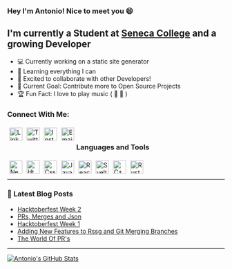 ### Hey I'm Antonio! Nice to meet you 😄

## I'm currently a Student at [Seneca College](https://www.senecacollege.ca/home.html) and a growing Developer 
- 💻 Currently working on a static site generator
- 🌱 Learning everything I can 
- 👬 Excited to collaborate with other Developers! 
- 🥅 Current Goal: Contribute more to Open Source Projects
- 🏆 Fun Fact: I love to play music ( 🎹 🥁 )

### Connect With Me:

[<img align="left" alt="LinkedIn" width="30px" style="margin: 5px;" src="https://cdn.iconscout.com/icon/free/png-256/linkedin-160-461814.png"/>][linkedIn]

[<img align="left" alt="Twitter" width="30px" style="margin: 5px;" src="https://cdn.freebiesupply.com/logos/large/2x/twitter-3-logo-png-transparent.png"/>][twitter] 

[<img align="left" alt="Instagram" width="30px" style="margin: 5px;" src="https://upload.wikimedia.org/wikipedia/commons/thumb/e/e7/Instagram_logo_2016.svg/768px-Instagram_logo_2016.svg.png"/>][instagram] 

[<img align="left" alt="Email" width="30px" style="margin: 5px;" src="https://www.freepnglogos.com/uploads/logo-gmail-png/logo-gmail-png-gmail-logo-icons-2.png"/>][email] 

<br />

### Languages and Tools

<img align="left" alt="Neovim" width="30px" style="margin: 5px;" src="https://camo.githubusercontent.com/67d8d32acb9aa6ef50a036e831334c538cbdb5756d3d42b5bf378212c394c8c7/68747470733a2f2f662e636c6f75642e6769746875622e636f6d2f6173736574732f3231313236322f323233373936332f32336562643565342d396264332d313165332d393136342d3262386165646165393032302e706e67"/>

<img align="left" alt="Html" width="30px" style="margin: 5px;" src="https://upload.wikimedia.org/wikipedia/commons/thumb/3/38/HTML5_Badge.svg/1024px-HTML5_Badge.svg.png"/>

<img align="left" alt="Css3" width="30px" style="margin: 5px;" src="https://cdn.iconscout.com/icon/free/png-256/css3-9-1175237.png"/>

<img align="left" alt="Javascript" width="30px" style="margin: 5px;" src="https://iconape.com/wp-content/files/ez/353342/svg/javascript-seeklogo.com.svg"/>

<img align="left" alt="React" width="30px" style="margin: 5px;" src="https://icon-library.com/images/react-icon/react-icon-29.jpg"/>

<img align="left" alt="Svelte" width="30px" style="margin: 5px;" src="https://upload.wikimedia.org/wikipedia/commons/thumb/1/1b/Svelte_Logo.svg/1200px-Svelte_Logo.svg.png"/>

<img align="left" alt="C++" width="30px" style="margin: 5px;" src="https://upload.wikimedia.org/wikipedia/commons/thumb/1/18/ISO_C%2B%2B_Logo.svg/1822px-ISO_C%2B%2B_Logo.svg.png"/>

<img align="left" alt="Rust" width="30px" style="margin: 5px;" src="https://miqh.gallerycdn.vsassets.io/extensions/miqh/vscode-language-rust/0.14.0/1536151476041/Microsoft.VisualStudio.Services.Icons.Default"/>

<br />
<br />

---

### 📰 Latest Blog Posts
<!-- BLOG-POST-LIST:START -->
- [Hacktoberfest Week 2](https://dev.to/antoniobennett/hacktoberfest-week-2-39l9)
- [PRs, Merges and Json](https://dev.to/antoniobennett/prs-merges-and-json-b9n)
- [Hacktoberfest Week 1](https://dev.to/antoniobennett/hacktoberfest-week-1-4ebc)
- [Adding New Features to Rssg and Git Merging Branches](https://dev.to/antoniobennett/adding-new-features-to-rssg-and-git-merging-branches-4dl1)
- [The World Of PR's](https://dev.to/antoniobennett/the-world-of-pr-s-oca)
<!-- BLOG-POST-LIST:END -->

---

[![Antonio's GitHub Stats](https://github-readme-stats.vercel.app/api?username=Antonio-Bennett&show_icons=true&hide_border=true&theme=tokyonight)](https://github.com/anuraghazra/github-readme-stats)


[twitter]: https://twitter.com/Th3_Antonio
[linkedIn]: https://www.linkedin.com/in/antonio-bennett-22045a195/
[instagram]: https://www.instagram.com/the_a.n.t.o.n.i.o/
[email]: mailto:bennettantonio199@gmail.com
